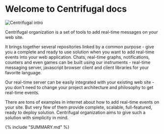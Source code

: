 Welcome to Centrifugal docs
===========================

![Centrifugal intro](https://raw.githubusercontent.com/centrifugal/documentation/master/assets/images/intro.png)

Centrifugal organization is a set of tools to add real-time messages on your web site.

It brings together several repositories linked by a common purpose - give you a complete
and ready to use solution when you want to add real-time events into your web application.
Chats, real-time graphs, notifications, counters and even games can be built using our
instruments - real-time messaging server, javascript browser client and client libraries
for your favorite language.

Our real-time server can be easily integrated with your existing web site - you don't need
to change your project architecture and philosophy to get real-time events.

There are tons of examples in internet about how to add real-time events on your site. But
very few of them provide complete, scalable, full-featured, ready to deploy solution.
Centrifugal organization aims to give such a solution with simplicity in mind.

{% include "SUMMARY.md" %}